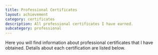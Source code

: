 ```yaml
---
title: Professional Certificates
layout: achievement
category: certificates
description: All professional certificates I have earned.
subcategory: professional
---
```


Here you will find information about professional certificates that I have obtained. Details about each certification are listed below.
